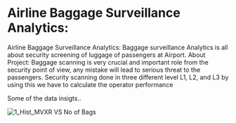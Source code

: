 # Airline Baggage Surveillance Analytics: 

Airline Baggage Surveillance Analytics: 
Baggage surveillance Analytics is all about security  screening  of luggage of passengers at Airport.
About Project: 
Baggage scanning is very crucial and important role from the security 	point of view, any mistake will lead to serious threat to the passengers. Security scanning done in three different level L1, L2, and L3 by using this we have to calculate the operator  performance


Some of the data insigts..


![1_Hist_MVXR VS No  of Bags](https://user-images.githubusercontent.com/87111271/132252015-fed5bc2d-df27-4ce0-b2a6-d813c0c9ad77.jpg)

